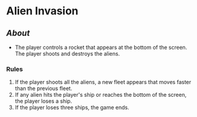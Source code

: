 # **Alien Invasion**

## *About*

- The player controls a rocket that appears at the bottom of the screen. The player shoots and destroys the aliens.

### **Rules**

1. If the player shoots all the aliens, a new fleet appears that moves faster than the previous fleet.
2. If any alien hits the player's ship or reaches the bottom of the screen, the player loses a ship.
3. If the player loses three ships, the game ends.  
